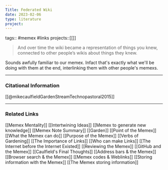 ```yaml
---
Title: Federated Wiki
date: 2023-02-06
type: literature
project:
---
```

tags:: #memex #links
projects::[[]]

> And over time the wiki became a representation of things you knew, connected to other people’s wikis about things they knew.

Sounds awfully familiar to our memex. Infact that's exactly what we'll be doing with them at the end, interlinking them with other people's memexs.

---
### Citational Information

[[@mikecaulfieldGardenStreamTechnopastoral2015]]

---

### Related Links

[[Memex Mentality]]
[[Intertwining Ideas]]
[[Memex to generate new knowledge]]
[[Memex Note Summary]]
[[Garden]]
[[Point of the Memex]]
[[What the Memex can do]]
[[Purpose of the Memex]]
[[Verbs of Gardening]]
[[The Importance of Links]]
[[Who can make Links]]
[[The Internet before the Internet Existed]]
[[Reviewing the Memex]]
[[GitHub and the Memex]]
[[Caulfield's Final Thoughts]]
[[Address bars & the Memex]]
[[Browser search & the Memex]]
[[Memex codes & Weblinks]]
[[Storing information with the Memex]]
[[The Memex storing information]]